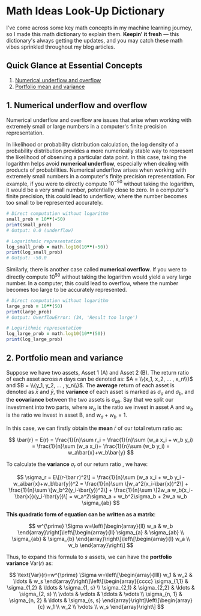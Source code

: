 # Math Ideas Look-Up Dictionary
I've come across some key math concepts in my machine learning journey, so I made this math dictionary to explain them. **Keepin' it fresh** — this dictionary's always getting the updates, and you may catch these math vibes sprinkled throughout my blog articles. 

## Quick Glance at Essential Concepts
1. [Numerical underflow and overflow](#1-numerical-underflow-and-overflow) 
2. [Portfolio mean and variance](#2-portfolio-mean-and-variance)

## 1. Numerical underflow and overflow
Numerical underflow and overflow are issues that arise when working with extremely small or large numbers in a computer's finite precision representation.

In likelihood or probability distribution calculation, the log density of a probability distribution provides a more numerically stable way to represent the likelihood of observing a particular data point. In this case, taking the logarithm helps avoid **numerical underflow**, especially when dealing with products of probabilities. Numerical underflow arises when working with extremely small numbers in a computer's finite precision representation. For example, if you were to directly compute $10^{-50}$ without taking the logarithm, it would be a very small number, potentially close to zero. In a computer's finite precision, this could lead to underflow, where the number becomes too small to be represented accurately.

```ruby
# Direct computation without logarithm
small_prob = 10**(-50)
print(small_prob)
# Output: 0.0 (underflow)

# Logarithmic representation
log_small_prob = math.log10(10**(-50))
print(log_small_prob)
# Output: -50.0
```

Similarly, there is another case called **numerical overflow**. If you were to directly compute $10^{50}$ without taking the logarithm would yield a very large number. In a computer, this could lead to overflow, where the number becomes too large to be accurately represented. 

```ruby
# Direct computation without logarithm
large_prob = 10**(50)
print(large_prob)
# Output: OverflowError: (34, 'Result too large')

# Logarithmic representation
log_large_prob = math.log10(10**(50))
print(log_large_prob)
```

## 2. Portfolio mean and variance
Suppose we have two assets, Asset 1 (A) and Asset 2 (B). The return ratio of each asset across $n$ days can be denoted as: $A = \\{x_1, x_2, ... , x_n\\}$ and $B = \\{y_1, y_2, ... , y_n\\}$. The **average** return of each asset is denoted as $\bar{x}$ and $\bar{y}$, the **variance** of each asset is marked as $\sigma_a$ and $\sigma_b$, and the **covariance** between the two assets is $\sigma_{ab}$. Say that we split our investment into two parts, where $w_a$ is the ratio we invest in asset A and $w_b$ is the ratio we invest in asset B, and $w_a + w_b = 1$. 

In this case, we can firstly obtain the **mean** $\bar{r}$ of our total return ratio  as:

$$
\bar{r} = E(r) = \frac{1}{n}\sum r_i = \frac{1}{n}\sum (w_a x_i + w_b y_i) = \frac{1}{n}\sum (w_a x_i)+ \frac{1}{n}\sum (w_b y_i) = w_a\bar{x}+w_b\bar{y}
$$

To calculate the **variance** $\sigma_r$ of our return ratio , we have:

$$
\sigma_r = E\[(r-\bar r)^2\] = \frac{1}{n}\sum (w_a x_i + w_b y_i - w_a\bar{x}+w_b\bar{y})^2 = \frac{1}{n}\sum \[w_a^2(x_i-\bar{x})^2\] + \frac{1}{n}\sum \[w_b^2(y_i-\bar{y})^2\] +  \frac{1}{n}\sum \[2w_a w_b(x_i-\bar{x})(y_i-\bar{y})\] = w_a^2\sigma_a + w_b^2\sigma_b + 2w_a w_b \sigma_{ab}
$$

**This quadratic form of equation can be written as a matrix**: 

$$
w^{\prime} \Sigma w=\left\[\begin{array}{ll}
w_a & w_b
\end{array}\right]\left\[\begin{array}{ll}
\sigma_{a} & \sigma_{ab} \\
\sigma_{ab} & \sigma_{b}
\end{array}\right\]\left\[\begin{array}{l}
w_a \\
w_b
\end{array}\right\]
$$

Thus, to expand this formula to $s$ assets, we can have the **portfolio variance** $\text{Var}(r)$ as:

$$
\text{Var}(r)=w^{\prime} \Sigma w=\left\[\begin{array}{llll}
w_1 & w_2 & \ldots & w_s
\end{array}\right\]\left\[\begin{array}{cccc}
\sigma_{1,1} & \sigma_{1,2} & \ldots & \sigma_{1, s} \\
\sigma_{2,1} & \sigma_{2,2} & \ldots & \sigma_{2, s} \\
\vdots & \vdots & \ddots & \vdots \\
\sigma_{n, 1} & \sigma_{n, 2} & \ldots & \sigma_{s, s}
\end{array}\right]\left\[\begin{array}{c}
w_1 \\
w_2 \\
\vdots \\
w_s
\end{array}\right\]
$$

